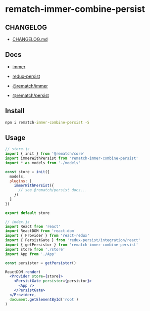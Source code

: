 # rematch-immer-combine-persist

## CHANGELOG

- [CHANGELOG.md](https://github.com/Coder-JJ/rematch-immer-combine-persist/blob/master/CHANGELOG.md)

## Docs

- [immer](https://github.com/immerjs/immer)

- [redux-persist](https://github.com/rt2zz/redux-persist)

- [@rematch/immer](https://rematch.github.io/rematch/#/plugins/immer?id=usage)

- [@rematch/persist](https://rematch.github.io/rematch/#/plugins/persist?id=setup)

## Install

```cmd
npm i rematch-immer-combine-persist -S
```

## Usage

```js
// store.js
import { init } from '@rematch/core'
import immerWithPersist from 'rematch-immer-combine-persist'
import * as models from './models'

const store = init({
  models,
  plugins: [
    immerWithPersist({
      // see @rematch/persist docs...
    })
  ]
})

export default store
```

```jsx
// index.js
import React from 'react'
import ReactDOM from 'react-dom'
import { Provider } from 'react-redux'
import { PersistGate } from 'redux-persist/integration/react'
import { getPersistor } from 'rematch-immer-combine-persist'
import store from './store'
import App from './App'

const persistor = getPersistor()

ReactDOM.render(
  <Provider store={store}>
    <PersistGate persistor={persistor}>
      <App />
    </PersistGate>
  </Provider>,
  document.getElementById('root')
)
```
